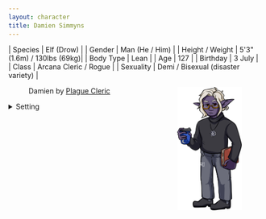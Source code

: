 ```yaml
---
layout: character
title: Damien Simmyns
---
```


| Species | Elf (Drow) |
| Gender | Man (He / Him) |
| Height / Weight | 5'3" (1.6m) / 130lbs (69kg)|
| Body Type | Lean |
| Age | 127 |
| Birthday | 3 July |
| Class | Arcana Cleric / Rogue |
| Sexuality | Demi / Bisexual (disaster variety) | 

<figure>
<img style="float: right; width: 30%; padding: 0.1em; margin-bottom: 2em;" src="../images/Damien_for_Hannah_MK.png" alt="A picture of Damien holding a coffee and a book" title="Damien by Plague Cleric">
<figcaption>Damien by <a  href="https://twitter.com/plaguecleric" target="\_blank">Plague Cleric</a></figcaption>
</figure>

<details><summary>Setting</summary>
I originally created Damien as a side / backup character for the DnD game I play in. It's set in a slightly homebrewed Forgotten Realms setting (basically, little bit of steampunk added by virtue of it being a bit "in the future" of the current 5e setting and plenty of VR's guide / dread plane shenanigans involved).
</details>